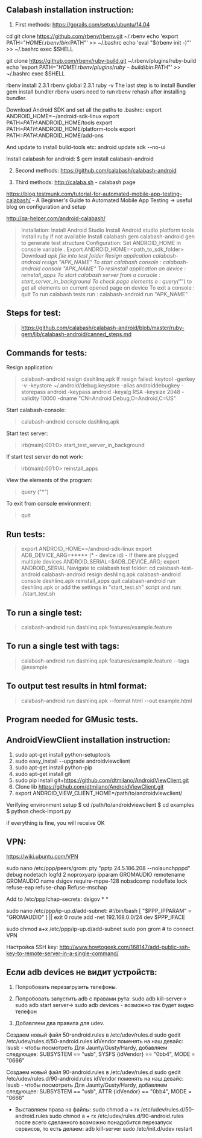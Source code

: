 ## Calabash installation instruction:
1. First methods:
https://gorails.com/setup/ubuntu/14.04

cd
git clone https://github.com/rbenv/rbenv.git ~/.rbenv
echo 'export PATH="$HOME/.rbenv/bin:$PATH"' >> ~/.bashrc
echo 'eval "$(rbenv init -)"' >> ~/.bashrc
exec $SHELL

git clone https://github.com/rbenv/ruby-build.git ~/.rbenv/plugins/ruby-build
echo 'export PATH="$HOME/.rbenv/plugins/ruby-build/bin:$PATH"' >> ~/.bashrc
exec $SHELL

rbenv install 2.3.1
rbenv global 2.3.1
ruby -v
The last step is to install Bundler
gem install bundler
rbenv users need to run 
rbenv rehash 
after installing bundler.

Download Android SDK and set all the paths to .bashrc:
export ANDROID_HOME=~/android-sdk-linux
export PATH=${PATH}:$ANDROID_HOME/tools
export PATH=${PATH}:$ANDROID_HOME/platform-tools
export PATH=${PATH}:$ANDROID_HOME/add-ons

And update to install build-tools etc:
android update sdk --no-ui

Install calabash for android:
$ gem install calabash-android

2. Second methods:
https://github.com/calabash/calabash-android

3. Third methods:
http://calaba.sh - calabash page

https://blog.testmunk.com/tutorial-for-automated-mobile-app-testing-calabash/ - A Beginner's Guide to Automated Mobile App Testing -> useful blog on configuration and setup

http://qa-helper.com/android-calabash/

> Installation:
> Install Android Studio
> Install Android studio platform tools
> Install ruby if not available
> Install calabash gem
> calabash-android gen to generate test structure
Configuration:
> Set ANDROID_HOME in console variable . Export ANDROID_HOME=<path_to_sdk_folder>
> Download *apk file into test folder
> Resign application calabash-android resign "APK_NAME"
> To start calabash console : calabash-android console "APK_NAME"
> To resinstall application on device : reinstall_apps
> To start calabash server from a console : start_server_in_background
> To check page elements o : query("*") to get all elements on current opened page on device
> To exit a console : quit
> To run calabash tests run : calabash-android run "APK_NAME"


## Steps for test:
> https://github.com/calabash/calabash-android/blob/master/ruby-gem/lib/calabash-android/canned_steps.md


## Commands for tests: 
Resign application:
> calabash-android resign dashlinq.apk
If resign failed:
keytool -genkey -v -keystore ~/.android/debug.keystore -alias androiddebugkey -storepass android -keypass android -keyalg RSA -keysize 2048 -validity 10000 -dname "CN=Android Debug,O=Android,C=US"

Start calabash-console:
> calabash-android console dashlinq.apk

Start test server:
> irb(main):001:0> start_test_server_in_background

If start test server do not work: 
> irb(main):001:0> reinstall_apps

View the elements of the program:
> query ("*") 

To exit from console environment:
> quit


## Run tests: 
> export ANDROID_HOME=~/android-sdk-linux
> export ADB_DEVICE_ARG=*****    (* - device id) - If there are plugged multiple devices
> ANDROID_SERIAL=$ADB_DEVICE_ARG; export ANDROID_SERIAL
> Navigate to calabash test folder: cd calabash-test-android
> calabash-android resign deshlinq.apk
> calabash-android console deshlinq.apk
> reinstall_apps
> quit
> calabash-android run deshlinq.apk
or add the settings in "start_test.sh" script and run:
> ./start_test.sh

## To run a single test: 
> calabash-android run dashlinq.apk features/example.feature

## To run a single test with tags:
> calabash-android run dashlinq.apk features/example.feature --tags @example 

## To output test results in html format: 
> calabash-android run dashlinq.apk --format html --out example.html


## Program needed for GMusic tests.
## AndroidViewClient installation instruction:

1. sudo apt-get install python-setuptools
2. sudo easy_install --upgrade androidviewclient
3. sudo apt-get install python-pip
4. sudo apt-get install git
5. sudo pip install git+https://github.com/dtmilano/AndroidViewClient.git
6. Clone lib https://github.com/dtmilano/AndroidViewClient.git
7. export ANDROID_VIEW_CLIENT_HOME=/path/to/androidviewclient/

Verifying environment setup
$ cd /path/to/androidviewclient
$ cd examples
$ python check-import.py

if everything is fine, you will receive OK


## VPN:
https://wiki.ubuntu.com/VPN

sudo nano /etc/ppp/peers/grom:
pty "pptp 24.5.186.208 --nolaunchpppd"
debug
nodetach
logfd 2
noproxyarp
ipparam GROMAUDIO
remotename GROMAUDIO
name dsigov
require-mppe-128
nobsdcomp
nodeflate
lock
refuse-eap
refuse-chap
Refuse-mschap

Add to /etc/ppp/chap-secrets:
dsigov * <password> *

sudo nano /etc/ppp/ip-up.d/add-subnet:
#!/bin/bash
[ "$PPP_IPPARAM" = "GROMAUDIO" ] || exit 0
route add -net 192.168.0.0/24 dev $PPP_IFACE

sudo chmod a+x /etc/ppp/ip-up.d/add-subnet
sudo pon grom # to connect VPN

Настройка SSH key: http://www.howtogeek.com/168147/add-public-ssh-key-to-remote-server-in-a-single-command/

## Если adb devices не видит устройств:
1. Попробовать перезагрузить телефоны.

2. Попробовать запустить adb с правами рута: sudo adb kill-server-> sudo adb start server-> sudo adb devices - возможно так будет видно телефон

3. Добавляем два правила для udev.

Создаем новый файл 50-android.rules в /etc/udev/rules.d
sudo gedit /etc/udev/rules.d/50-android.rules
idVendor поменять на наш девайс: lsusb - чтобы посмотреть
Для Jaunty/Gusty/Hardy, добавляем следующее:
SUBSYSTEM == "usb", SYSFS {idVendor} == "0bb4", MODE = "0666"

Создаем новый файл 90-android.rules в /etc/udev/rules.d
sudo gedit /etc/udev/rules.d/90-android.rules
idVendor поменять на наш девайс: lsusb - чтобы посмотреть
Для Jaunty/Gusty/Hardy, добавляем следующее:
SUBSYSTEM == "usb", ATTR {idVendor} == "0bb4", MODE = "0666"

- Выставляем права на файлы:
sudo chmod a + rx /etc/udev/rules.d/50-android.rules
sudo chmod a + rx /etc/udev/rules.d/90-android.rules
после всего сделанного возможно понадобится перезапуск сервисов, то есть делаем:
adb kill-server
sudo /etc/init.d/udev restart